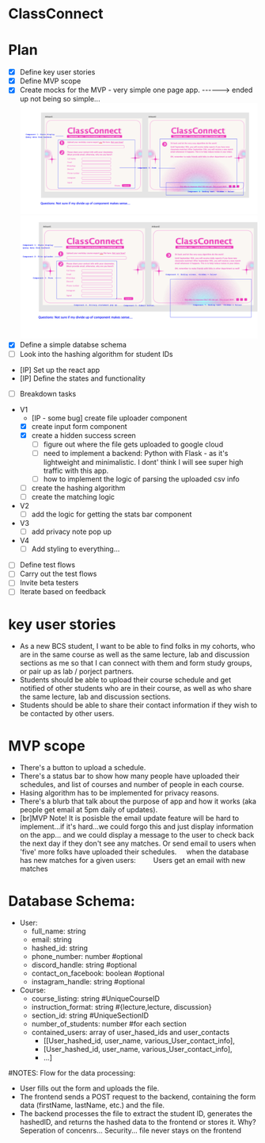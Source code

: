 # ClassConnect

# Plan

- [x] Define key user stories
- [x] Define MVP scope
- [x] Create mocks for the MVP - very simple one page app.
      ------> ended up not being so simple...
      ![mock](/docs/mock.png)
      ![mock with components](/docs/mvp-mock-with-components.png)
- [x] Define a simple databse schema
- [ ] Look into the hashing algorithm for student IDs
- [IP] Set up the react app
- [IP] Define the states and functionality
- [ ] Breakdown tasks
- V1
  - [IP - some bug] create file uploader component
  - [x] create input form component
  - [x] create a hidden success screen
    - [ ] figure out where the file gets uploaded to google cloud
    - [ ] need to implement a backend: Python with Flask - as it's lightweight and minimalistic. I dont' think I will see super high traffic with this app.
    - [ ] how to implement the logic of parsing the uploaded csv info
  - [ ] create the hashing algorithm
  - [ ] create the matching logic
- V2
  - [ ] add the logic for getting the stats bar component
- V3
  - [ ] add privacy note pop up
- V4
  - [ ] Add styling to everything...
- [ ] Define test flows
- [ ] Carry out the test flows
- [ ] Invite beta testers
- [ ] Iterate based on feedback

# key user stories

- As a new BCS student, I want to be able to find folks in my cohorts, who are in the same course as well as the same lecture, lab and discussion sections as me so that I can connect with them and form study groups, or pair up as lab / porject partners.
- Students should be able to upload their course schedule and get notified of other students who are in their course, as well as who share the same lecture, lab and discussion sections.
- Students should be able to share their contact information if they wish to be contacted by other users.

# MVP scope

- There's a button to upload a schedule.
- There's a status bar to show how many people have uploaded their schedules, and list of courses and number of people in each course.
- Hasing algorithm has to be implemented for privacy reasons.
- There's a blurb that talk about the purpose of app and how it works (aka people get email at 5pm daily of updates).
- [br]MVP Note! It is posisble the email update feature will be hard to implement...if it's hard...we could forgo this and just display information on the app... and we could display a message to the user to check back the next day if they don't see any matches. Or send email to users when 'five' more folks have uploaded their schedules.
  &nbsp;&nbsp;&nbsp;&nbsp;when the database has new matches for a given users:
  &nbsp;&nbsp;&nbsp;&nbsp;&nbsp;&nbsp;&nbsp;&nbsp;Users get an email with new matches

# Database Schema:

- User:
  - full_name: string
  - email: string
  - hashed_id: string
  - phone_number: number #optional
  - discord_handle: string #optional
  - contact_on_facebook: boolean #optional
  - instagram_handle: string #optional
- Course:
  - course_listing: string #UniqueCourseID
  - instruction_format: string #{lecture,lecture, discussion}
  - section_id: string #UniqueSectionID
  - number_of_students: number #for each section
  - contained_users: array of user_hased_ids and user_contacts
    - [[User_hashed_id, user_name, various_User_contact_info],
    - [User_hashed_id, user_name, various_User_contact_info],
    - ...]

#NOTES:
Flow for the data processing:

- User fills out the form and uploads the file.
- The frontend sends a POST request to the backend, containing the form data (firstName, lastName, etc.) and the file.
- The backend processes the file to extract the student ID, generates the hashedID, and returns the hashed data to the frontend or stores it.
  Why?
  Seperation of concenrs...
  Security... file never stays on the frontend
